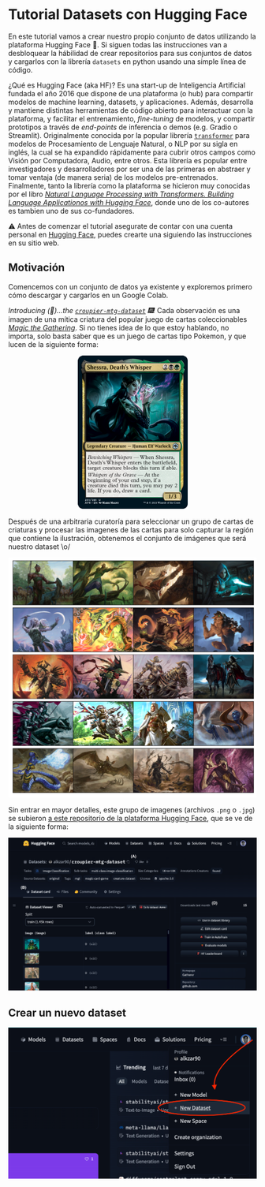 # Tutorial Datasets con Hugging Face


En este tutorial vamos a crear nuestro propio conjunto de datos utilizando
la plataforma Hugging Face 🤗. Si siguen todas las instrucciones van a desbloquear la hábilidad de crear repositorios para sus conjuntos de datos y cargarlos con la librería `datasets` en python usando una simple
línea de código.

¿Qué es Hugging Face (aka HF)? Es una start-up de Inteligencia Artificial fundada el año 2016 que dispone de una plataforma (o hub) para compartir modelos de machine learning, datasets, y aplicaciones. Además, desarrolla y mantiene distintas herramientas de código abierto para interactuar con la plataforma, y facilitar el entrenamiento, _fine-tuning_ de modelos, y compartir prototipos a través de _end-points_ de inferencia o demos (e.g. Gradio o Streamlit). Originalmente conocida por la popular librería [`transformer`](https://huggingface.co/docs/transformers/index) para modelos de Procesamiento de Lenguaje Natural, o NLP por su sigla en inglés, la cual se ha expandido rápidamente para cubrir otros campos como Visión por Computadora, Audio, entre otros. Esta librería es popular entre investigadores y desarrolladores por ser una de las primeras
en abstraer y tomar ventaja (de manera seria) de los modelos pre-entrenados. Finalmente, tanto la librería como la plataforma se hicieron muy conocidas por el libro [_Natural Language Processing with Transformers. Building Language Applicationos with Hugging Face_](https://www.oreilly.com/library/view/natural-language-processing/9781098136789/), donde uno de los co-autores es tambien uno de sus co-fundadores.


⚠️  Antes de comenzar el tutorial asegurate de  contar con una cuenta personal en [Hugging Face](https://huggingface.co/), puedes crearte una siguiendo las instrucciones en su sitio web.

## Motivación

Comencemos con un conjunto de datos ya existente y exploremos primero cómo descargar y cargarlos en un Google Colab.

_Introducing (🥁)...the [`croupier-mtg-dataset`](https://huggingface.co/datasets/alkzar90/croupier-mtg-dataset) 🎆!_ Cada observación es una imagen de una mítica criatura del popular juego de cartas coleccionables [_Magic the Gathering_](https://es.wikipedia.org/wiki/Magic:_El_encuentro). Si no tienes idea de lo que estoy hablando, no importa, solo basta saber que es un juego de cartas tipo Pokemon, y que lucen de la siguiente forma:

<p align="center">
<img src="./assets/527518_elf.png" width="223" height="311" alt="Magic the Gathering card: Shessra, Death's Whisper">
</p>

Después de una arbitraria curatoría para seleccionar un grupo de cartas de criaturas y
procesar las imagenes de las cartas para solo capturar la región que contiene la ilustración, 
obtenemos el conjunto de imágenes que será nuestro dataset \o/

<p align="center">
<img src="./assets/croupier-mtg-dataset.png" alt="A set of Magic the Gathering card ilustrations">
</p>

Sin entrar en mayor detalles, este grupo de imagenes (archivos `.png` o `.jpg`) se subieron [a este repositorio de la plataforma Hugging Face](https://huggingface.co/datasets/alkzar90/croupier-mtg-dataset), que se ve de la siguiente forma:


<p align="center">
<img src="./assets/croupier-repo-screenshot.png" alt="A screenshot that shows the croupier dataset in Hugging Face">
</p>


## Crear un nuevo dataset


<p align="center">
<img src="./assets/hf-new-dataset.png" alt="A screenshot that shows the 'new dataset' option in a HF profle">
</p>
